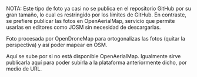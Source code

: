 NOTA: Este tipo de foto ya casi no se publica en el repositorio GitHub por su gran tamaño, lo cual es restringido por los límites de GitHub. En contraste, se prefiere publicar las fotos en OpenAerialMap, servicio que permite usarlas en editores como JOSM sin necesidad de descargarlas.

Foto procesada por OpenDroneMap para ortogonalizas las fotos (quitar la perspectiva) y así poder mapear en OSM.

Aquí se sube por si no está disponible OpenAerialMap. Igualmente sirve publicarla aquí para poder subirla a la plataforma anteriormente dicho, por medio de URL.
